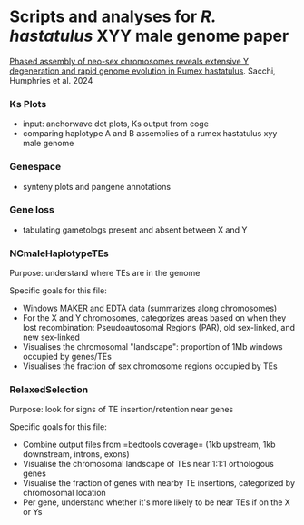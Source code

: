 # Scripts and analyses for *R. hastatulus* XYY male genome paper

[Phased assembly of neo-sex chromosomes reveals extensive Y degeneration and rapid genome evolution in Rumex hastatulus](https://academic.oup.com/mbe/article/41/4/msae074/7644656)\. Sacchi, Humphries et al. 2024

### Ks Plots
- input: anchorwave dot plots, Ks output from coge
- comparing haplotype A and B assemblies of a rumex hastatulus xyy male genome
  
### Genespace
- synteny plots and pangene annotations
  
### Gene loss
- tabulating gametologs present and absent between X and Y

### NCmaleHaplotypeTEs
Purpose: understand where TEs are in the genome

Specific goals for this file:
- Windows MAKER and EDTA data (summarizes along chromosomes)
- For the X and Y chromosomes, categorizes areas based on when they lost recombination: Pseudoautosomal Regions (PAR), old sex-linked, and new sex-linked
- Visualises the chromosomal "landscape": proportion of 1Mb windows occupied by genes/TEs
- Visualises the fraction of sex chromosome regions occupied by TEs

### RelaxedSelection
Purpose: look for signs of TE insertion/retention near genes

Specific goals for this file:
- Combine output files from =bedtools coverage= (1kb upstream, 1kb downstream, introns, exons)
- Visualise the chromosomal landscape of TEs near 1:1:1 orthologous genes
- Visualise the fraction of genes with nearby TE insertions, categorized by chromosomal location
- Per gene, understand whether it's more likely to be near TEs if on the X or Ys
